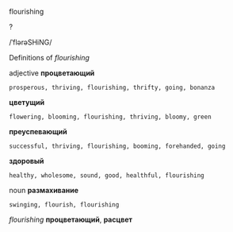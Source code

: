 flourishing

?

/ˈflərəSHiNG/

Definitions of _flourishing_

adjective
**процветающий**

    prosperous, thriving, flourishing, thrifty, going, bonanza
**цветущий**

    flowering, blooming, flourishing, thriving, bloomy, green
**преуспевающий**

    successful, thriving, flourishing, booming, forehanded, going
**здоровый**

    healthy, wholesome, sound, good, healthful, flourishing

noun
**размахивание**

    swinging, flourish, flourishing

_flourishing_
**процветающий**, **расцвет**